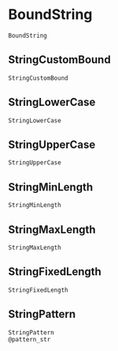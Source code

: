 # BoundString

```@docs
BoundString
```

## StringCustomBound

```@docs
StringCustomBound
```

## StringLowerCase

```@docs
StringLowerCase
```

## StringUpperCase

```@docs
StringUpperCase
```

## StringMinLength

```@docs
StringMinLength
```

## StringMaxLength

```@docs
StringMaxLength
```

## StringFixedLength

```@docs
StringFixedLength
```

## StringPattern

```@docs
StringPattern
@pattern_str
```

